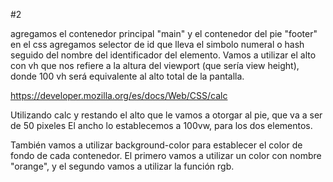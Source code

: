 

#2

agregamos el contenedor principal "main" y el contenedor del pie "footer"
en el css agregamos selector de id que lleva el simbolo numeral o hash seguido del nombre del identificador del elemento. Vamos a utilizar el alto con vh que nos refiere a la altura del viewport (que sería view height), donde 100 vh será equivalente al alto total de la pantalla. 

https://developer.mozilla.org/es/docs/Web/CSS/calc

Utilizando calc y restando el alto que le vamos a otorgar al pie, que va a ser de 50 pixeles
El ancho lo establecemos a 100vw, para los dos elementos. 

También vamos a utilizar background-color para establecer el color de fondo de cada contenedor. El primero vamos a utilizar un color con nombre "orange", y el segundo vamos a utilizar la función rgb. 
